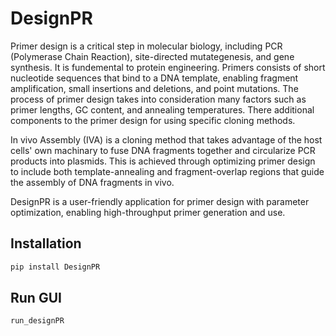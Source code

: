 # DesignPR

Primer design is a critical step in molecular biology, including PCR (Polymerase Chain Reaction), site-directed mutategenesis, and gene synthesis. It is fundemental to protein engineering. Primers consists of short nucleotide sequences that bind to a DNA template, enabling fragment amplification, small insertions and deletions, and point mutations. The process of primer design takes into consideration many factors such as primer lengths, GC content, and annealing temperatures. There additional components to the primer design for using specific cloning methods. 

In vivo Assembly (IVA) is a cloning method that takes advantage of the host cells' own machinary to fuse DNA fragments together and circularize PCR products into plasmids. This is achieved through optimizing primer design to include both template-annealing and fragment-overlap regions that guide the assembly of DNA fragments in vivo. 

DesignPR is a user-friendly application for primer design with parameter optimization, enabling high-throughput primer generation and use. 


## Installation

```bash
pip install DesignPR

```
## Run GUI

```bash
run_designPR
